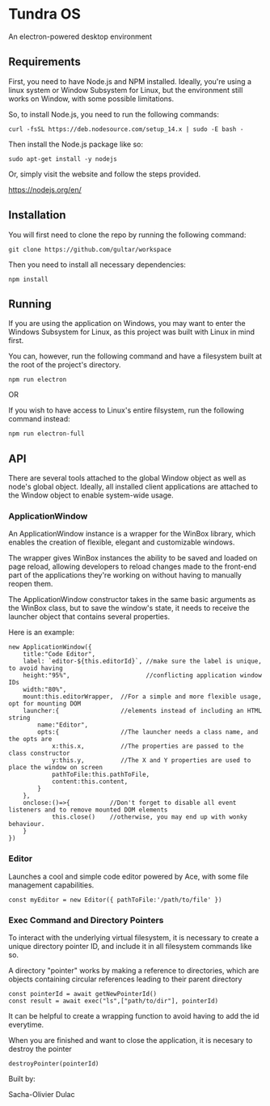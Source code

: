 # Tundra OS
An electron-powered desktop environment

## Requirements

First, you need to have Node.js and NPM installed. Ideally, you're using a linux system or
Window Subsystem for Linux, but the environment still works on Window, with some possible limitations.

So, to install Node.js, you need to run the following commands:
```
curl -fsSL https://deb.nodesource.com/setup_14.x | sudo -E bash -
```

Then install the Node.js package like so:
```
sudo apt-get install -y nodejs
```

Or, simply visit the website and follow the steps provided.

https://nodejs.org/en/


## Installation

You will first need to clone the repo by running the following command:
```
git clone https://github.com/gultar/workspace
```

Then you need to install all necessary dependencies:
```
npm install
```

## Running

If you are using the application on Windows,
you may want to enter the Windows Subsystem for Linux, as this project was built
with Linux in mind first.

You can, however, run the following command and have a filesystem built at the root of the
project's directory.
```
npm run electron
```

OR

If you wish to have access to Linux's entire filsystem, run the following command instead:
```
npm run electron-full
```


## API

There are several tools attached to the global Window object as well as node's global object.
Ideally, all installed client applications are attached to the Window object to enable system-wide usage.

### ApplicationWindow

An ApplicationWindow instance is a wrapper for the WinBox library, which enables the creation of flexible, elegant and customizable windows. 

The wrapper gives WinBox instances the ability to be saved and loaded on page reload, allowing developers to reload changes made to the front-end part of the applications they're working on without having to manually reopen them. 

The ApplicationWindow constructor takes in the same basic arguments as the WinBox class, but to save the window's state, it needs to receive the launcher object that contains several properties.

Here is an example:


```
new ApplicationWindow({
	title:"Code Editor",
	label: `editor-${this.editorId}`, //make sure the label is unique, to avoid having
	height:"95%",                     //conflicting application window IDs
	width:"80%",
	mount:this.editorWrapper,  //For a simple and more flexible usage, opt for mounting DOM
	launcher:{                 //elements instead of including an HTML string
		name:"Editor",
		opts:{                 //The launcher needs a class name, and the opts are
			x:this.x,          //The properties are passed to the class constructor
			y:this.y,          //The X and Y properties are used to place the window on screen
			pathToFile:this.pathToFile,
			content:this.content,
		}
	},
	onclose:()=>{           //Don't forget to disable all event listeners and to remove mounted DOM elements
			this.close()    //otherwise, you may end up with wonky behaviour.
	}
})
```

### Editor

Launches a cool and simple code editor powered by Ace, with some file management capabilities.

```
const myEditor = new Editor({ pathToFile:'/path/to/file' })
```

### Exec Command and Directory Pointers

To interact with the underlying virtual filesystem, it is necessary to create a unique
directory pointer ID, and include it in all filesystem commands like so.

A directory "pointer" works by making a reference to directories, which are objects containing circular
references leading to their parent directory

```
const pointerId = await getNewPointerId()
const result = await exec("ls",["path/to/dir"], pointerId)
```

It can be helpful to create a wrapping function to avoid having to add the id everytime.

When you are finished and want to close the application, it is necesary to destroy the pointer
```
destroyPointer(pointerId)
```



Built by:

Sacha-Olivier Dulac

